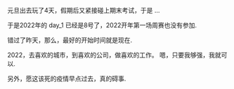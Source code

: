 元旦出去玩了4天，假期后又紧接碰上期末考试，于是 ...

于是2022年的 day_1 已经是8号了，2022开年第一场周赛也没有参加.

错过了昨天，那么，最好的开始时间就是现在.

2022，去喜欢的城市，到喜欢的公司，做喜欢的工作。 嗯，只要我够强，我就可以.


另外，愿这该死的疫情早点过去，真的碍事.
